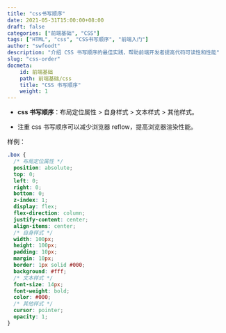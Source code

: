 ```yaml
---
title: "css书写顺序"
date: 2021-05-31T15:00:00+08:00
draft: false
categories: ["前端基础", "CSS"]
tags: ["HTML", "css", "CSS书写顺序", "前端入门"]
author: "swfoodt"
description: "介绍 CSS 书写顺序的最佳实践，帮助前端开发者提高代码可读性和性能"
slug: "css-order"
docmeta:
    id: 前端基础
    path: 前端基础/css
    title: "CSS 书写顺序"
    weight: 1
---
```


- **css 书写顺序**：布局定位属性 > 自身样式 > 文本样式 > 其他样式。

- 注重 css 书写顺序可以减少浏览器 reflow，提高浏览器渲染性能。

样例：

```css
.box {
  /* 布局定位属性 */
  position: absolute;
  top: 0;
  left: 0;
  right: 0;
  bottom: 0;
  z-index: 1;
  display: flex;
  flex-direction: column;
  justify-content: center;
  align-items: center;
  /* 自身样式 */
  width: 100px;
  height: 100px;
  padding: 10px;
  margin: 10px;
  border: 1px solid #000;
  background: #fff;
  /* 文本样式 */
  font-size: 14px;
  font-weight: bold;
  color: #000;
  /* 其他样式 */
  cursor: pointer;
  opacity: 1;
}
```

<!-- - css 是层叠样式表，用来控制网页的样式，比如字体大小、颜色、背景颜色、边框、位置等等。

- css 由选择器和声明组成，选择器用来选中 html 中的元素，声明用来设置元素的样式。

### css 引入方式

- css 有三种引入方式，分别是内联、内部和外部。

### css 选择器

- css 选择器有很多种，比如元素选择器、类选择器、id 选择器、通配符选择器、后代选择器、子选择器、相邻兄弟选择器、通用兄弟选择器等等。

- css 选择器的优先级是由权重和顺序决定的，权重是由选择器的类型决定的，顺序是由选择器的位置决定的。权重从高到低依次是：内联样式 > id 选择器 > 类选择器 > 标签选择器 > 通配符选择器。

- css 选择器的优先级可以通过 !important 来提高。

### css 常用属性

- css 常用属性有 字体属性、文本属性、背景属性、边框属性、盒模型属性、定位属性、浮动属性、列表属性、表格属性、动画属性等等。

### css 常用单位

- css 常用单位有 px、em、rem、%、vh、vw、vmin、vmax、ex、ch、cm、mm、in、pt、pc 等等。

### css 常用布局方式

- css 常用布局方式有 float 布局、flex 布局、grid 布局、table 布局、position 布局等等。

### css 常用动画方式

- css 常用动画方式有 transition、animation 等等。 -->
